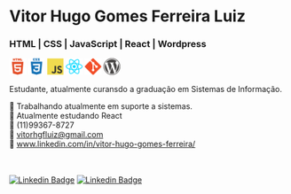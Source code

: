 # Vitor Hugo Gomes Ferreira Luiz 


### HTML | CSS | JavaScript | React | Wordpress<br>

<p align="left">
  <img src="images/html5.svg" alt="html" width="30" height="30"/>
  <img src="images/css3.svg" alt="css" width="30" height="30"/>
  <img src="images/javascript.svg" alt="js" width="30" height="30"/>
  <img src="images/reactjs.svg" alt="react" width="30" height="30"/>
  <img src="images/git.svg" alt="git" width="30" height="30"/>
  <img src="images/wordpress.svg" alt="wordpress" width="30" height="30"/>

</p>

Estudante, atualmente curansdo a graduação em Sistemas de Informação.<br>




🔭 Trabalhando atualmente em suporte a sistemas.<br>
🌱 Atualmente estudando React<br>
📱 (11)99367-8727<br>
💬 vitorhgfluiz@gmail.com<br>
💼 www.linkedin.com/in/vitor-hugo-gomes-ferreira/<br><br><br>

[![Linkedin Badge](https://img.shields.io/badge/linkedin-%230077B5.svg?&style=for-the-badge&logo=linkedin&logoColor=white&link=https://www.linkedin.com/in/devsajermann)](https://www.linkedin.com/in/vitor-hugo-gomes-ferreira/) 
[![Linkedin Badge](https://img.shields.io/badge/WHATSAPP-%2325D366.svg?&style=for-the-badge&logo=whatsapp&logoColor=white&link=https://wa.me/11975929454?text=sua%20mensagem)](https://wa.me/5511993678727?text=text=Ol%C3%A1%20Vitor%2C%20vim%20atrav%C3%A9s%20do%20seu%20perfil%20do%20GitHub)


